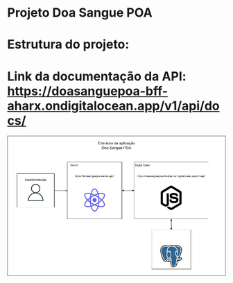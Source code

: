 # Projeto Doa Sangue POA
# Estrutura do projeto:
# Link da documentação da API: https://doasanguepoa-bff-aharx.ondigitalocean.app/v1/api/docs/
![Estrutura](estrutura_aplicacao.jpeg)
